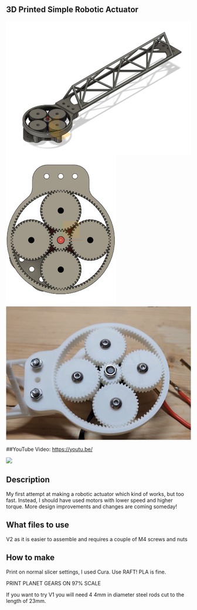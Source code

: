 ## 3D Printed Simple Robotic Actuator

<img src="https://github.com/ChipSelectCS/Robotic_Actuator/blob/main/Screenshot%202024-09-02%20132754.png" width="600" />
<img src="https://github.com/ChipSelectCS/Robotic_Actuator/blob/main/Screenshot%202024-09-02%20132828.png" width="300" />
<img src="https://github.com/ChipSelectCS/Robotic_Actuator/blob/main/Screenshot%202024-09-02%20132940.png" width="600" />

##YouTube Video:
https://youtu.be/

[![](https://img.youtube.com/vi//hqdefault.jpg)](https://www.youtube.com/embed/)


## Description
My first attempt at making a robotic actuator which kind of works, but too fast. Instead, I should have used motors with lower speed and higher torque.
More design improvements and changes are coming someday!

## What files to use
V2 as it is easier to assemble and requires a couple of M4 screws and nuts

## How to make
Print on normal slicer settings, I used Cura. Use RAFT! PLA is fine.

  PRINT PLANET GEARS ON 97% SCALE

If you want to try V1 you will need 4 4mm in diameter steel rods cut to the length of 23mm.
